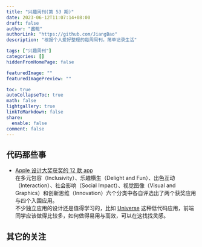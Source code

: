 ```yaml
---
title: "兴趣周刊(第 53 期)"
date: 2023-06-12T11:07:14+08:00
draft: false
author: "酱鲍"
authorLink: "https://github.com/JiangBao"
description: "根据个人爱好整理的每周周刊，简单记录生活"

tags: ["兴趣周刊"]
categories: []
hiddenFromHomePage: false

featuredImage: ""
featuredImagePreview: ""

toc: true
autoCollapseToc: true
math: false
lightgallery: true
linkToMarkdown: false
share:
  enable: false
comment: false
---
```


<!--more-->

## 代码那些事
* [Apple 设计大奖获奖的 12 款 app](https://sspai.com/post/80244)  
在多元包容（Inclusivity）、乐趣横生（Delight and Fun）、出色互动（Interaction）、社会影响（Social Impact）、视觉图像（Visual and Graphics）和创新思维（Innovation）六个分类中各自评选出了两个获奖应用与四个入围应用。  
不少独立应用的设计还是值得学习的，比如 [Universe](https://apps.apple.com/us/app/universe-website-builder/id1211437633) 这种低代码应用，前端同学应该做得比较多，如何做得易用与高效，可以在这找找灵感。

## 其它的关注
